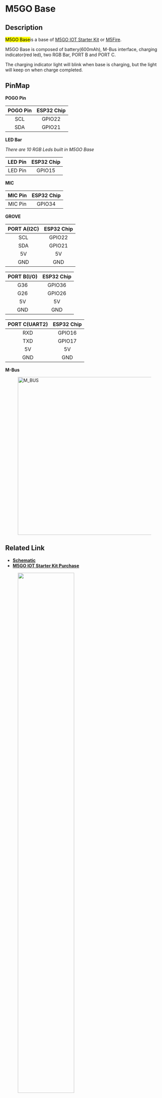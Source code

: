 # M5GO Base

## Description

<mark>M5GO Base</mark>is a base of [M5GO IOT Starter Kit](en/product_documents/m5stack-core/m5go_iot_starter_kit) or [M5Fire](en/product_documents/m5stack-core/m5core_fire).

M5GO Base is composed of battery(600mAh), M-Bus interface, charging indicator(red led), two RGB Bar, PORT B and PORT C.

The charging indicator light will blink when base is charging, but the light will keep on when charge completed.

## PinMap

**POGO Pin**

| POGO Pin       | ESP32 Chip    |
| :----------:  |:------------: |
| SCL           | GPIO22        |
| SDA           | GPIO21        |

**LED Bar**

*There are 10 RGB Leds built in M5GO Base*

| LED Pin       | ESP32 Chip    |
| :----------:  |:------------: |
| LED Pin           | GPIO15        |

**MIC**

| MIC Pin       | ESP32 Chip    |
| :----------:  |:------------: |
| MIC Pin           | GPIO34        |

**GROVE**

| PORT A(I2C)       | ESP32 Chip    |
| :----------:  |:------------: |
| SCL           | GPIO22        |
| SDA           | GPIO21        |
| 5V            | 5V            |
| GND           | GND           |

| PORT B(I/O)       | ESP32 Chip    |
| :----------:  |:------------: |
| G36           | GPIO36        |
| G26           | GPIO26        |
| 5V            | 5V            |
| GND           | GND           |

| PORT C(UART2)       | ESP32 Chip    |
| :----------:  |:------------: |
| RXD           | GPIO16        |
| TXD           | GPIO17        |
| 5V            | 5V            |
| GND           | GND           |

**M-Bus**

<figure>
  <img src="assets/img/product_pics/core/M-BUS.jpg" alt="M_BUS" width="500" height="500">
</figure>

## Related Link

- **[Schematic](https://github.com/m5stack/M5GO/blob/master/hardware/schematics/M5GO_Base.pdf)**
- **[M5GO IOT Starter Kit Purchase](https://www.aliexpress.com/store/product/M5Stack-Official-Stock-Offer-M5GO-IoT-Starter-Kit-ESP32-for-Arduino-MicroPython-Programming-Development-IR-MIC/3226069_32881911596.html?spm=2114.12010615.8148356.2.52385ab04i7vIu)**

<figure>
    <img src="assets/img/product_pics/bases/m5go_base_01.png" width="65%" height="65%">
</figure>

<figure>
    <img src="assets/img/product_pics/bases/m5go_base_02.png" width="65%" height="65%">
</figure>